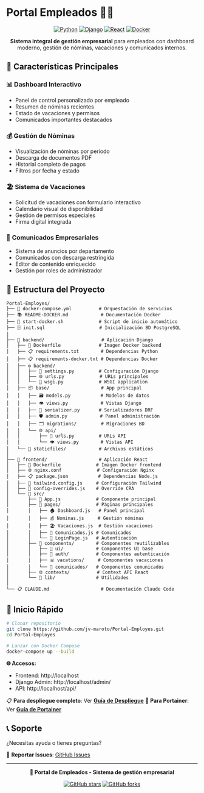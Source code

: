 # Portal Empleados 👥💼

<div align="center">

[![Python](https://img.shields.io/badge/Python-3.11+-3776ab?style=for-the-badge&logo=python&logoColor=white)](https://python.org)
[![Django](https://img.shields.io/badge/Django-5.0+-092e20?style=for-the-badge&logo=django&logoColor=white)](https://djangoproject.com)
[![React](https://img.shields.io/badge/React-18.3+-61dafb?style=for-the-badge&logo=react&logoColor=black)](https://reactjs.org)
[![Docker](https://img.shields.io/badge/Docker-Ready-2496ed?style=for-the-badge&logo=docker&logoColor=white)](https://docker.com)

**Sistema integral de gestión empresarial** para empleados con dashboard moderno, gestión de nóminas, vacaciones y comunicados internos.

</div>

## 🚀 Características Principales

### 📊 **Dashboard Interactivo**
- Panel de control personalizado por empleado
- Resumen de nóminas recientes
- Estado de vacaciones y permisos
- Comunicados importantes destacados

### 💰 **Gestión de Nóminas**
- Visualización de nóminas por período
- Descarga de documentos PDF
- Historial completo de pagos
- Filtros por fecha y estado

### 🏖️ **Sistema de Vacaciones**
- Solicitud de vacaciones con formulario interactivo
- Calendario visual de disponibilidad
- Gestión de permisos especiales
- Firma digital integrada

### 📢 **Comunicados Empresariales**
- Sistema de anuncios por departamento
- Comunicados con descarga restringida
- Editor de contenido enriquecido
- Gestión por roles de administrador


## 📁 Estructura del Proyecto

```
Portal-Employes/
├── 🐳 docker-compose.yml          # Orquestación de servicios
├── 📚 README-DOCKER.md            # Documentación Docker
├── 🚀 start-docker.sh             # Script de inicio automático
├── 🗄️ init.sql                    # Inicialización BD PostgreSQL
│
├── 🔧 backend/                     # Aplicación Django
│   ├── 🐳 Dockerfile              # Imagen Docker backend
│   ├── 📋 requirements.txt        # Dependencias Python
│   ├── 📋 requirements-docker.txt # Dependencias Docker
│   ├── ⚙️ backend/
│   │   ├── 🔧 settings.py         # Configuración Django
│   │   ├── 🌐 urls.py             # URLs principales
│   │   └── 🔐 wsgi.py             # WSGI application
│   ├── 📦 base/                   # App principal
│   │   ├── 🗃️ models.py           # Modelos de datos
│   │   ├── 👁️ views.py            # Vistas Django
│   │   ├── 🔄 serializer.py       # Serializadores DRF
│   │   ├── 🛡️ admin.py            # Panel administración
│   │   ├── 🗂️ migrations/         # Migraciones BD
│   │   └── 🌐 api/
│   │       ├── 📍 urls.py         # URLs API
│   │       └── 👁️ views.py        # Vistas API
│   └── 📁 staticfiles/            # Archivos estáticos
│
├── 🎨 frontend/                   # Aplicación React
│   ├── 🐳 Dockerfile             # Imagen Docker frontend
│   ├── 🌐 nginx.conf             # Configuración Nginx
│   ├── 📋 package.json           # Dependencias Node.js
│   ├── 🎨 tailwind.config.js     # Configuración Tailwind
│   ├── 🔧 config-overrides.js    # Override CRA
│   └── 📂 src/
│       ├── 📱 App.js             # Componente principal
│       ├── 📄 pages/             # Páginas principales
│       │   ├── 🏠 Dashboard.js   # Panel principal
│       │   ├── 💰 Nominas.js     # Gestión nóminas
│       │   ├── 🏖️ Vacaciones.js  # Gestión vacaciones
│       │   ├── 📢 Comunicados.js # Comunicados
│       │   └── 🔐 LoginPage.js   # Autenticación
│       ├── 🧩 components/        # Componentes reutilizables
│       │   ├── 🎨 ui/            # Componentes UI base
│       │   ├── 🔐 auth/          # Componentes autenticación
│       │   ├── 📊 vacations/     # Componentes vacaciones
│       │   └── 📢 comunicados/   # Componentes comunicados
│       ├── 🌐 contexts/          # Context API React
│       └── 🔧 lib/               # Utilidades
│
└── 📋 CLAUDE.md                   # Documentación Claude Code
```

## 🚀 Inicio Rápido

```bash
# Clonar repositorio
git clone https://github.com/jv-maroto/Portal-Employes.git
cd Portal-Employes

# Lanzar con Docker Compose
docker-compose up --build
```

**🌐 Accesos:**
- Frontend: http://localhost
- Django Admin: http://localhost/admin/
- API: http://localhost/api/

📋 **Para despliegue completo**: Ver [**Guía de Despliegue**](DEPLOYMENT.md)
🚢 **Para Portainer**: Ver [**Guía de Portainer**](PORTAINER-GUIDE.md)

## 📞 Soporte

¿Necesitas ayuda o tienes preguntas?

🐛 **Reportar Issues**: [GitHub Issues](https://github.com/jv-maroto/Portal-Employes/issues)

---

<div align="center">

**🚀 Portal de Empleados - Sistema de gestión empresarial**

[![GitHub stars](https://img.shields.io/github/stars/jv-maroto/Portal-Employes?style=social)](https://github.com/jv-maroto/Portal-Employes/stargazers)
[![GitHub forks](https://img.shields.io/github/forks/jv-maroto/Portal-Employes?style=social)](https://github.com/jv-maroto/Portal-Employes/network/members)

</div>